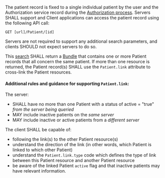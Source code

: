 The patient record is fixed to a single individual patient by the user and the Authorization service record during
the [Authorization process](access.html). <span class="bg-success" markdown="1">Servers SHALL support and</span><!-- new-content --> Client applications can access the patient 
record using the following API call:

```GET [url]/Patient/[id]```

Servers are not required to support any additional search parameters, and clients SHOULD not expect servers to do so.

<div class="bg-success" markdown="1">

This [search](http://hl7.org/fhir/http.html#search) SHALL return a [Bundle](http://hl7.org/fhir/bundle.html) that contains one or more Patient
records that all concern the same patient. If more than one resource is returned, the Patient record(s) SHALL use the `Patient.link` attribute
to cross-link the Patient resources.

#### Additional rules and guidance for supporting  `Patient.link`: 

The server:

- SHALL have no more than one Patient with a status of active = "true" *from the server being queried* 
- MAY include inactive patients on the *same server*
- MAY include inactive or active patients from a *different server*


The client SHALL be capable of:

- following the link(s) to the other Patient resource(s)
- understand the direction of the link (in other words, which Patient is linked to which other Patient)
- understand the `Patient.link.type` code which defines the type of link between this Patient resource and another Patient resource
- be aware of the linked Patient `active` flag and that inactive patients may have relevant information.

</div><!-- new-content -->